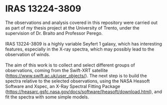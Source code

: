 # IRAS 13224-3809
The observations and analysis covered in this repository were carried out as part of my thesis project at the University of Trento, under the supervision of Dr. Braito and Professor Perego.\
\
IRAS 13224-3809 is a highly variable Seyfert 1 galaxy, which has interesting features, especially in the X-ray spectra, which may possibly lead to the observation of winds.\
\
The aim of this work is to collect and select different groups of observations, coming from the Swift-XRT satellite (https://www.swift.ac.uk/user_objects/). The next step is to build the spectra relative to the selected observations, using the NASA Heasoft Software and Xspec, an X-Ray Spectral Fitting Package (https://heasarc.gsfc.nasa.gov/docs/software/lheasoft/download.html),  and fit the spectra with some simple models.






